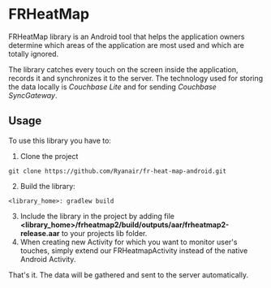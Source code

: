 # FRHeatMap

FRHeatMap library is an Android tool that helps the application owners determine which areas of the application are most used and which are totally ignored.

The library catches every touch on the screen inside the application, records it and synchronizes it to the server. The technology used for storing the data locally is *Couchbase Lite* and for sending *Couchbase SyncGateway*.

## Usage

To use this library you have to:
1. Clone the project
```
git clone https://github.com/Ryanair/fr-heat-map-android.git
```
2. Build the library:
```
<library_home>: gradlew build
```
3. Include the library in the project by adding file **<library_home>/frheatmap2/build/outputs/aar/frheatmap2-release.aar** to your projects lib folder.
4. When creating new Activity for which you want to monitor user's touches, simply extend our FRHeatmapActivity instead of the native Android Activity.

That's it. The data will be gathered and sent to the server automatically.
